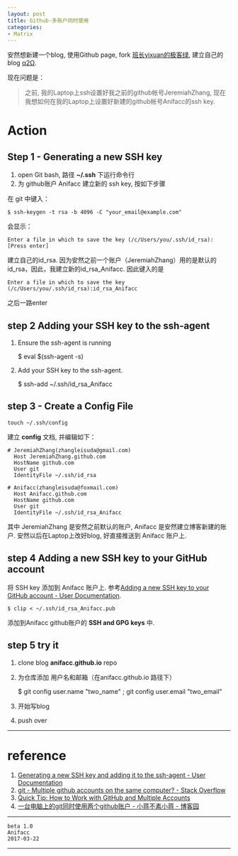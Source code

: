 ```yaml
---
layout: post
title: Github-多账户同时使用
categories:
- Matrix
---
```


安然想新建一个blog, 使用Github page, fork [班长yixuan的极客绿][1], 建立自己的blog [α2Ω][2]. 

现在问题是：

> 之前, 我的Laptop上ssh设置好我之前的github帐号JeremiahZhang, 现在我想如何在我的Laptop上设置好新建的github帐号Anifacc的ssh key.

# Action

## Step 1 - Generating a new SSH key

1. open Git bash, 路径 __~/.ssh__ 下运行命令行
2. 为 github账户 Anifacc 建立新的 ssh key, 按如下步骤

在 git 中键入：

	$ ssh-keygen -t rsa -b 4096 -C "your_email@example.com"

会显示：

	Enter a file in which to save the key (/c/Users/you/.ssh/id_rsa):[Press enter]

建立自己的id_rsa. 因为安然之前一个账户（JeremiahZhang）用的是默认的id_rsa，因此，我建立新的id_rsa_Anifacc. 因此键入的是

	Enter a file in which to save the key (/c/Users/you/.ssh/id_rsa):id_rsa_Anifacc

之后一路enter

## step 2 Adding your SSH key to the ssh-agent

1. Ensure the ssh-agent is running

	$ eval $(ssh-agent -s)

2. Add your SSH key to the ssh-agent.

	$ ssh-add ~/.ssh/id_rsa_Anifacc

## step 3 - Create a Config File

	touch ~/.ssh/config

建立 **config** 文档, 并编辑如下：

	# JeremiahZhang(zhangleisuda@gmail.com)
	  Host JeremiahZhang.github.com
	  HostName github.com
	  User git
	  IdentityFile ~/.ssh/id_rsa
	
	# Anifacc(zhangleisuda@foxmail.com)
	  Host Anifacc.github.com
	  HostName github.com
	  User git
	  IdentityFile ~/.ssh/id_rsa_Anifacc

其中 JeremiahZhang 是安然之前默认的账户, Anifacc 是安然建立博客新建的账户. 安然以后在Laptop上改好blog, 好直接推送到 Anifacc 账户上.

## step 4 Adding a new SSH key to your GitHub account

将 SSH key 添加到 Anifacc 账户上. 参考[Adding a new SSH key to your GitHub account - User Documentation][3].

	$ clip < ~/.ssh/id_rsa_Anifacc.pub

添加到Anifacc github账户的 **SSH and GPG keys** 中.

## step 5 try it

1. clone blog __anifacc.github.io__ repo
2. 为仓库添加 用户名和邮箱（在anifacc.github.io 路径下）

	$ git config user.name "two_name" ; git config user.email "two_email"

3. 开始写blog
4. push over

---

# reference 

1. [Generating a new SSH key and adding it to the ssh-agent - User Documentation](https://help.github.com/articles/generating-a-new-ssh-key-and-adding-it-to-the-ssh-agent/#adding-your-ssh-key-to-the-ssh-agent)
2. [git - Multiple github accounts on the same computer? - Stack Overflow](http://stackoverflow.com/questions/3860112/multiple-github-accounts-on-the-same-computer)
3. [Quick Tip: How to Work with GitHub and Multiple Accounts](https://code.tutsplus.com/tutorials/quick-tip-how-to-work-with-github-and-multiple-accounts--net-22574)
4. [一台电脑上的git同时使用两个github账户 - 小蒋不素小蒋 - 博客园](http://www.cnblogs.com/xjnotxj/p/5845574.html)

---

	beta 1.0  
	Anifacc  
	2017-03-22  

---

[1]:	https://github.com/YixuanFranco/yixuanfranco.github.io
[2]:	anifacc.github.io
[3]:	https://help.github.com/articles/adding-a-new-ssh-key-to-your-github-account/